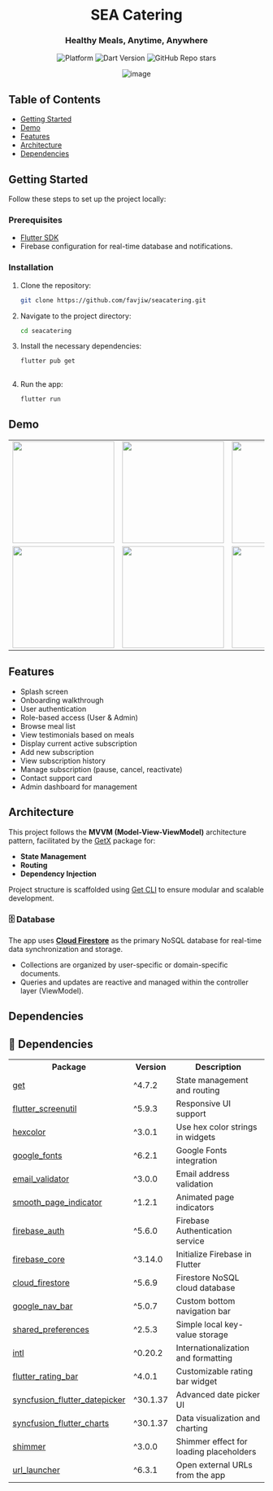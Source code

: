 <h1 align="center">SEA Catering</h1>
<h3 align="center">Healthy Meals, Anytime, Anywhere</h3>

<p align="center">
  <img src="https://img.shields.io/badge/platform-Flutter-blue" alt="Platform">
  <img src="https://img.shields.io/badge/dart-3.0.5-blue" alt="Dart Version">
  <img src="https://img.shields.io/github/stars/favjiw/seacatering?style=social" alt="GitHub Repo stars">
</p>

<p align="center">
  <img src="https://github.com/user-attachments/assets/aefbc4d1-4bb3-476f-a38c-8c9ebceb1687" alt="image" />
</p>

## Table of Contents

- [Getting Started](#getting-started)
- [Demo](#demo)
- [Features](#features)
- [Architecture](#architecture)
- [Dependencies](#dependencies)

## Getting Started

Follow these steps to set up the project locally:

### Prerequisites

- [Flutter SDK](https://flutter.dev/docs/get-started/install)
- Firebase configuration for real-time database and notifications.

### Installation

1. Clone the repository:

   ```bash
   git clone https://github.com/favjiw/seacatering.git

2. Navigate to the project directory:

    ```bash
    cd seacatering
    
3. Install the necessary dependencies:

    ```bash
   flutter pub get
  
5. Run the app:

    ```bash
   flutter run

## Demo
<table>
  <tr>
    <td><img src="https://github.com/user-attachments/assets/484155d8-c013-4be0-b825-5b02d7a60439" width="200"/></td>
    <td><img src="https://github.com/user-attachments/assets/917fdd62-104f-4620-b280-822f395c42bd" width="200"/></td>
    <td><img src="https://github.com/user-attachments/assets/2a2f7062-1ca4-4144-b764-97f583016a93" width="200"/></td>
  </tr>
  <tr>
    <td><img src="https://github.com/user-attachments/assets/b2093ae1-733e-4946-a434-a7516302fdcf" width="200"/></td>
    <td><img src="https://github.com/user-attachments/assets/066e3018-b19d-4e04-bddd-db84a726e434" width="200"/></td>
    <td><img src="https://github.com/user-attachments/assets/31455620-20e8-4412-bcec-265f137c81cb" width="200"/></td>
  </tr>
</table>

## Features
- Splash screen
- Onboarding walkthrough
- User authentication
- Role-based access (User & Admin)
- Browse meal list
- View testimonials based on meals
- Display current active subscription
- Add new subscription
- View subscription history
- Manage subscription (pause, cancel, reactivate)
- Contact support card
- Admin dashboard for management

## Architecture

This project follows the **MVVM (Model-View-ViewModel)** architecture pattern, facilitated by the [GetX](https://pub.dev/packages/get) package for:

- **State Management**
- **Routing**
- **Dependency Injection**

Project structure is scaffolded using [Get CLI](https://pub.dev/packages/get_cli) to ensure modular and scalable development.

### 🗄️ Database

The app uses **[Cloud Firestore](https://firebase.google.com/products/firestore)** as the primary NoSQL database for real-time data synchronization and storage.

- Collections are organized by user-specific or domain-specific documents.
- Queries and updates are reactive and managed within the controller layer (ViewModel).

## Dependencies
<h2>🧩 Dependencies</h2>

<table>
  <tr>
    <th>Package</th>
    <th>Version</th>
    <th>Description</th>
  </tr>
  <tr>
    <td><a href="https://pub.dev/packages/get">get</a></td>
    <td>^4.7.2</td>
    <td>State management and routing</td>
  </tr>
  <tr>
    <td><a href="https://pub.dev/packages/flutter_screenutil">flutter_screenutil</a></td>
    <td>^5.9.3</td>
    <td>Responsive UI support</td>
  </tr>
  <tr>
    <td><a href="https://pub.dev/packages/hexcolor">hexcolor</a></td>
    <td>^3.0.1</td>
    <td>Use hex color strings in widgets</td>
  </tr>
  <tr>
    <td><a href="https://pub.dev/packages/google_fonts">google_fonts</a></td>
    <td>^6.2.1</td>
    <td>Google Fonts integration</td>
  </tr>
  <tr>
    <td><a href="https://pub.dev/packages/email_validator">email_validator</a></td>
    <td>^3.0.0</td>
    <td>Email address validation</td>
  </tr>
  <tr>
    <td><a href="https://pub.dev/packages/smooth_page_indicator">smooth_page_indicator</a></td>
    <td>^1.2.1</td>
    <td>Animated page indicators</td>
  </tr>
  <tr>
    <td><a href="https://pub.dev/packages/firebase_auth">firebase_auth</a></td>
    <td>^5.6.0</td>
    <td>Firebase Authentication service</td>
  </tr>
  <tr>
    <td><a href="https://pub.dev/packages/firebase_core">firebase_core</a></td>
    <td>^3.14.0</td>
    <td>Initialize Firebase in Flutter</td>
  </tr>
  <tr>
    <td><a href="https://pub.dev/packages/cloud_firestore">cloud_firestore</a></td>
    <td>^5.6.9</td>
    <td>Firestore NoSQL cloud database</td>
  </tr>
  <tr>
    <td><a href="https://pub.dev/packages/google_nav_bar">google_nav_bar</a></td>
    <td>^5.0.7</td>
    <td>Custom bottom navigation bar</td>
  </tr>
  <tr>
    <td><a href="https://pub.dev/packages/shared_preferences">shared_preferences</a></td>
    <td>^2.5.3</td>
    <td>Simple local key-value storage</td>
  </tr>
  <tr>
    <td><a href="https://pub.dev/packages/intl">intl</a></td>
    <td>^0.20.2</td>
    <td>Internationalization and formatting</td>
  </tr>
  <tr>
    <td><a href="https://pub.dev/packages/flutter_rating_bar">flutter_rating_bar</a></td>
    <td>^4.0.1</td>
    <td>Customizable rating bar widget</td>
  </tr>
  <tr>
    <td><a href="https://pub.dev/packages/syncfusion_flutter_datepicker">syncfusion_flutter_datepicker</a></td>
    <td>^30.1.37</td>
    <td>Advanced date picker UI</td>
  </tr>
  <tr>
    <td><a href="https://pub.dev/packages/syncfusion_flutter_charts">syncfusion_flutter_charts</a></td>
    <td>^30.1.37</td>
    <td>Data visualization and charting</td>
  </tr>
  <tr>
    <td><a href="https://pub.dev/packages/shimmer">shimmer</a></td>
    <td>^3.0.0</td>
    <td>Shimmer effect for loading placeholders</td>
  </tr>
  <tr>
    <td><a href="https://pub.dev/packages/url_launcher">url_launcher</a></td>
    <td>^6.3.1</td>
    <td>Open external URLs from the app</td>
  </tr>
</table>

